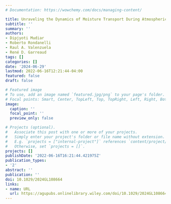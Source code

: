 ```yaml
---
# Documentation: https://wowchemy.com/docs/managing-content/

title: Unraveling the Dynamics of Moisture Transport During Atmospheric Rivers Producing Rainfall in the Southern Andes
subtitle: ''
summary: ''
authors:
- Dipjyoti Mudiar
- Roberto Rondanelli
- Raul A. Valenzuela
- René D. Garreaud
tags: []
categories: []
date: '2024-06-29'
lastmod: 2022-06-16T12:21:44-04:00
featured: false
draft: false

# Featured image
# To use, add an image named `featured.jpg/png` to your page's folder.
# Focal points: Smart, Center, TopLeft, Top, TopRight, Left, Right, BottomLeft, Bottom, BottomRight.
image:
  caption: ''
  focal_point: ''
  preview_only: false

# Projects (optional).
#   Associate this post with one or more of your projects.
#   Simply enter your project's folder or file name without extension.
#   E.g. `projects = ["internal-project"]` references `content/project/deep-learning/index.md`.
#   Otherwise, set `projects = []`.
projects: []
publishDate: '2022-06-16T16:21:44.421975Z'
publication_types:
- '2'
abstract: ''
publication: ''
doi: 10.1029/2024GL108664
links:
- name: URL
  url: https://agupubs.onlinelibrary.wiley.com/doi/10.1029/2024GL108664
---
```

